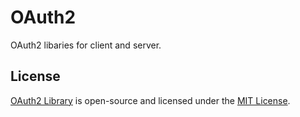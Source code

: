 # OAuth2

OAuth2 libaries for client and server.

## License

[OAuth2 Library](https://siloft.com/) is open-source and licensed under the [MIT License](./LICENSE.md).
